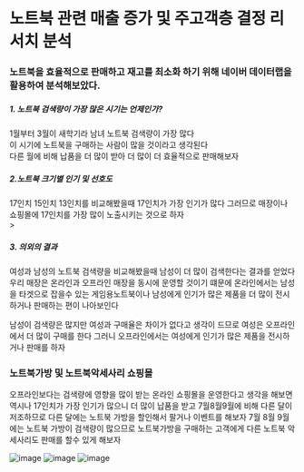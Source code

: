 <h1> 노트북 관련 매출 증가 및 주고객층 결정 리서치 분석 </h1>


<h3>노트북을 효율적으로 판매하고 재고를 최소화 하기 위해 네이버 데이터랩을 활용하여 분석해보았다.</h3>

 
<h5>1. 노트북 검색량이 가장 많은 시기는 언제인가?</h5>
<p> 1월부터 3월이 새학기라 남녀 노트북 검색량이 가장 많다 <br>
이 시기에 노트북을 구매하는 사람이 많을 것이라고 생각된다 <br>
 다른 월에 비해 납품을 더 많이 받아 더 많이 더 효율적으로 판매해보자</p>

 <h5>2.노트북 크기별 인기 및 선호도</h5>
<p>17인치 15인치 13인치를 비교해봤을때 17인치가 가장 인기가 많다
 그러므로 매장이나 쇼핑몰에 17인치를 가장 많이 노출시키는 것으로 하자<br>></p>
 <h5>3. 의외의 결과</h5>
<p>여성과 남성의 노트북 검색량을 비교해봤을때 남성이 더 많이 검색한다는 결과를 얻었다<br>
 우리 매장은 온라인과 오프라인 매장을 동시에 운영할 것이기 떄문에 온라인에서는 남성을 타겟으로 잡을수 있는 게임용노트북이나 남성에게 인기가 많은 제품을
더 많이 전시하거나 판매하는 편이 나아보인다 <br>
 
 남성이 검색량은 많지만 여성과 구매율은 차이가 없다고 생각이 드므로 여성은 오프라인에서 더 많이 구매를 한다 그러니 오프라인에서는 여성에게 인기가 많은 제품을 전시하거나 판매를 하자</p>

<h3>노트북가방 및 노트북악세사리 쇼핑몰</h3>
<p>오프라인보다는 검색량에 영향을 많이 받는 온라인 쇼핑몰을 운영한다고 생각을 해보면 역시나 17인치가 가장 인기가 많으니
더 많이 납품을 받고 7월8월9월에 비해 다른 달이 저조하므로 다른 달에는 노트북 가방을 할인해서 팔거나 이벤트를 해보자
7월 8월 9월에는 노트북 가방이 검색량이 많으므로 노트북가방을 구매하는 고객에게 다른 노트북 악세사리도 판매를 할수 있게 해보자
 
</p>
 


![image](https://user-images.githubusercontent.com/122436372/219250405-a5c7118a-50ab-4a8f-8c76-69216f22c4f4.png)
![image](https://user-images.githubusercontent.com/122436372/219250465-f15d9128-5f96-45e2-ab83-98c0381f51d5.png)
![image](https://user-images.githubusercontent.com/122436372/219250520-c0961d16-a156-479e-87b0-7c414e3a9f05.png)
